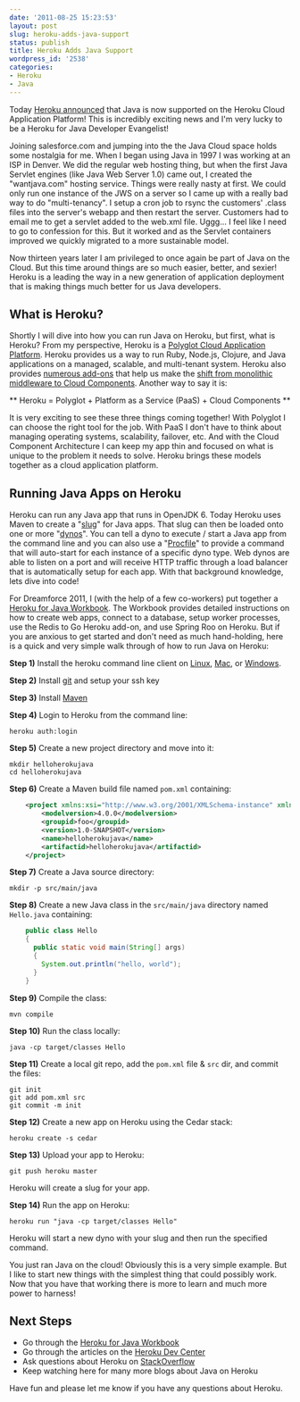 ```yaml
---
date: '2011-08-25 15:23:53'
layout: post
slug: heroku-adds-java-support
status: publish
title: Heroku Adds Java Support
wordpress_id: '2538'
categories:
- Heroku
- Java
---
```


Today [Heroku announced](http://blog.heroku.com/archives/2011/8/25/java/) that Java is now supported on the Heroku Cloud Application Platform!  This is incredibly exciting news and I'm very lucky to be a Heroku for Java Developer Evangelist!

Joining salesforce.com and jumping into the the Java Cloud space holds some nostalgia for me.  When I began using Java in 1997 I was working at an ISP in Denver.  We did the regular web hosting thing, but when the first Java Servlet engines (like Java Web Server 1.0) came out, I created the "wantjava.com" hosting service.  Things were really nasty at first.  We could only run one instance of the JWS on a server so I came up with a really bad way to do "multi-tenancy".  I setup a cron job to rsync the customers' .class files into the server's webapp and then restart the server.  Customers had to email me to get a servlet added to the web.xml file.  Uggg...  I feel like I need to go to confession for this.  But it worked and as the Servlet containers improved we quickly migrated to a more sustainable model.

Now thirteen years later I am privileged to once again be part of Java on the Cloud.  But this time around things are so much easier, better, and sexier!  Heroku is a leading the way in a new generation of application deployment that is making things much better for us Java developers.

## What is Heroku?

Shortly I will dive into how you can run Java on Heroku, but first, what is Heroku?  From my perspective, Heroku is a [Polyglot Cloud Application Platform](http://blog.heroku.com/archives/2011/8/3/polyglot_platform/).  Heroku provides us a way to run Ruby, Node.js, Clojure, and Java applications on a managed, scalable, and multi-tenant system.  Heroku also provides [numerous add-ons](http://addons.heroku.com) that help us make the [shift from monolithic middleware to Cloud Components](http://www.jamesward.com/2011/07/12/architectural-evolution-from-middleware-to-the-cloud).  Another way to say it is:

** Heroku = Polyglot + Platform as a Service (PaaS) + Cloud Components **

It is very exciting to see these three things coming together!  With Polyglot I can choose the right tool for the job.  With PaaS I don't have to think about managing operating systems, scalability, failover, etc.  And with the Cloud Component Architecture I can keep my app thin and focused on what is unique to the problem it needs to solve.  Heroku brings these models together as a cloud application platform.

## Running Java Apps on Heroku

Heroku can run any Java app that runs in OpenJDK 6.  Today Heroku uses Maven to create a "[slug](http://devcenter.heroku.com/articles/slug-compiler)" for Java apps.  That slug can then be loaded onto one or more "[dynos](http://devcenter.heroku.com/articles/dynos)".  You can tell a dyno to execute / start a Java app from the command line and you can also use a "[Procfile](http://devcenter.heroku.com/articles/procfile)" to provide a command that will auto-start for each instance of a specific dyno type.  Web dynos are able to listen on a port and will receive HTTP traffic through a load balancer that is automatically setup for each app.  With that background knowledge, lets dive into code!

For Dreamforce 2011, I (with the help of a few co-workers) put together a [Heroku for Java Workbook](http://github.com/heroku/java-workbook).  The Workbook provides detailed instructions on how to create web apps, connect to a database, setup worker processes, use the Redis to Go Heroku add-on, and use Spring Roo on Heroku.  But if you are anxious to get started and don't need as much hand-holding, here is a quick and very simple walk through of how to run Java on Heroku:

**Step 1)** Install the heroku command line client on [Linux](http://toolbelt.herokuapp.com/linux/readme), [Mac](http://toolbelt.herokuapp.com/osx/download), or [Windows](http://toolbelt.herokuapp.com/windows/download).

**Step 2)** Install [git](http://git-scm.com/) and setup your ssh key

**Step 3)** Install [Maven](http://maven.apache.org)

**Step 4)** Login to Heroku from the command line:

    heroku auth:login

**Step 5)** Create a new project directory and move into it:

    mkdir helloherokujava
    cd helloherokujava

**Step 6)** Create a Maven build file named `pom.xml` containing:

    
```xml
    <project xmlns:xsi="http://www.w3.org/2001/XMLSchema-instance" xmlns="http://maven.apache.org/POM/4.0.0" xsi:schemalocation="http://maven.apache.org/POM/4.0.0 http://maven.apache.org/maven-v4_0_0.xsd">
        <modelversion>4.0.0</modelversion>
        <groupid>foo</groupid>
        <version>1.0-SNAPSHOT</version>
        <name>helloherokujava</name>
        <artifactid>helloherokujava</artifactid>
    </project>
```

**Step 7)** Create a Java source directory:

    mkdir -p src/main/java

**Step 8)** Create a new Java class in the `src/main/java` directory named `Hello.java` containing:

```java
    public class Hello
    {
      public static void main(String[] args)
      {
        System.out.println("hello, world");
      }
    }
```

**Step 9)** Compile the class:

    mvn compile

**Step 10)** Run the class locally:

    java -cp target/classes Hello

**Step 11)** Create a local git repo, add the `pom.xml` file & `src` dir, and commit the files:

    git init
    git add pom.xml src
    git commit -m init

**Step 12)** Create a new app on Heroku using the Cedar stack:

    heroku create -s cedar

**Step 13)** Upload your app to Heroku:

    git push heroku master

Heroku will create a slug for your app.

**Step 14)** Run the app on Heroku:

    heroku run "java -cp target/classes Hello"

Heroku will start a new dyno with your slug and then run the specified command.

You just ran Java on the cloud!  Obviously this is a very simple example.  But I like to start new things with the simplest thing that could possibly work.  Now that you have that working there is more to learn and much more power to harness!

## Next Steps

  * Go through the [Heroku for Java Workbook](http://github.com/heroku/java-workbook)
  * Go through the articles on the [Heroku Dev Center](http://devcenter.heroku.com/articles/java)
  * Ask questions about Heroku on [StackOverflow](http://stackoverflow.com)
  * Keep watching here for many more blogs about Java on Heroku

Have fun and please let me know if you have any questions about Heroku.
